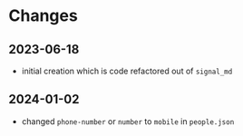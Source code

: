 # Changes

## 2023-06-18

- initial creation which is code refactored out of `signal_md` 

## 2024-01-02

- changed `phone-number` or `number` to `mobile` in `people.json`